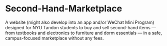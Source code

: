 # Second-Hand-Marketplace
A website (might also develop into an app and/or WeChat Mini Program) designed for NYU Tandon students to buy and sell second-hand items — from textbooks and electronics to furniture and dorm essentials — in a safe, campus-focused marketplace without any fees.
